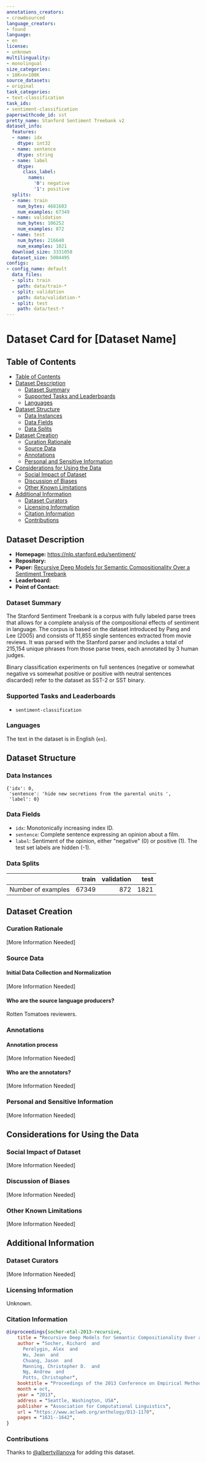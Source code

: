 ```yaml
---
annotations_creators:
- crowdsourced
language_creators:
- found
language:
- en
license:
- unknown
multilinguality:
- monolingual
size_categories:
- 10K<n<100K
source_datasets:
- original
task_categories:
- text-classification
task_ids:
- sentiment-classification
paperswithcode_id: sst
pretty_name: Stanford Sentiment Treebank v2
dataset_info:
  features:
  - name: idx
    dtype: int32
  - name: sentence
    dtype: string
  - name: label
    dtype:
      class_label:
        names:
          '0': negative
          '1': positive
  splits:
  - name: train
    num_bytes: 4681603
    num_examples: 67349
  - name: validation
    num_bytes: 106252
    num_examples: 872
  - name: test
    num_bytes: 216640
    num_examples: 1821
  download_size: 3331058
  dataset_size: 5004495
configs:
- config_name: default
  data_files:
  - split: train
    path: data/train-*
  - split: validation
    path: data/validation-*
  - split: test
    path: data/test-*
---
```


# Dataset Card for [Dataset Name]

## Table of Contents
- [Table of Contents](#table-of-contents)
- [Dataset Description](#dataset-description)
  - [Dataset Summary](#dataset-summary)
  - [Supported Tasks and Leaderboards](#supported-tasks-and-leaderboards)
  - [Languages](#languages)
- [Dataset Structure](#dataset-structure)
  - [Data Instances](#data-instances)
  - [Data Fields](#data-fields)
  - [Data Splits](#data-splits)
- [Dataset Creation](#dataset-creation)
  - [Curation Rationale](#curation-rationale)
  - [Source Data](#source-data)
  - [Annotations](#annotations)
  - [Personal and Sensitive Information](#personal-and-sensitive-information)
- [Considerations for Using the Data](#considerations-for-using-the-data)
  - [Social Impact of Dataset](#social-impact-of-dataset)
  - [Discussion of Biases](#discussion-of-biases)
  - [Other Known Limitations](#other-known-limitations)
- [Additional Information](#additional-information)
  - [Dataset Curators](#dataset-curators)
  - [Licensing Information](#licensing-information)
  - [Citation Information](#citation-information)
  - [Contributions](#contributions)

## Dataset Description

- **Homepage:** https://nlp.stanford.edu/sentiment/
- **Repository:**
- **Paper:** [Recursive Deep Models for Semantic Compositionality Over a Sentiment Treebank](https://www.aclweb.org/anthology/D13-1170/)
- **Leaderboard:**
- **Point of Contact:**

### Dataset Summary

The Stanford Sentiment Treebank is a corpus with fully labeled parse trees that allows for a complete analysis of the
compositional effects of sentiment in language. The corpus is based on the dataset introduced by Pang and Lee (2005)
and consists of 11,855 single sentences extracted from movie reviews. It was parsed with the Stanford parser and
includes a total of 215,154 unique phrases from those parse trees, each annotated by 3 human judges.

Binary classification experiments on full sentences (negative or somewhat negative vs somewhat positive or positive
with neutral sentences discarded) refer to the dataset as SST-2 or SST binary.

### Supported Tasks and Leaderboards

- `sentiment-classification`

### Languages

The text in the dataset is in English (`en`).

## Dataset Structure

### Data Instances

```
{'idx': 0,
 'sentence': 'hide new secretions from the parental units ',
 'label': 0}
```

### Data Fields

- `idx`: Monotonically increasing index ID.
- `sentence`: Complete sentence expressing an opinion about a film.
- `label`: Sentiment of the opinion, either "negative" (0) or positive (1). The test set labels are hidden (-1).

### Data Splits

|                    |    train | validation | test |
|--------------------|---------:|-----------:|-----:|
| Number of examples |    67349 |        872 | 1821 |

## Dataset Creation

### Curation Rationale

[More Information Needed]

### Source Data

#### Initial Data Collection and Normalization

[More Information Needed]

#### Who are the source language producers?

Rotten Tomatoes reviewers.

### Annotations

#### Annotation process

[More Information Needed]

#### Who are the annotators?

[More Information Needed]

### Personal and Sensitive Information

[More Information Needed]

## Considerations for Using the Data

### Social Impact of Dataset

[More Information Needed]

### Discussion of Biases

[More Information Needed]

### Other Known Limitations

[More Information Needed]

## Additional Information

### Dataset Curators

[More Information Needed]

### Licensing Information

Unknown.

### Citation Information

```bibtex
@inproceedings{socher-etal-2013-recursive,
    title = "Recursive Deep Models for Semantic Compositionality Over a Sentiment Treebank",
    author = "Socher, Richard  and
      Perelygin, Alex  and
      Wu, Jean  and
      Chuang, Jason  and
      Manning, Christopher D.  and
      Ng, Andrew  and
      Potts, Christopher",
    booktitle = "Proceedings of the 2013 Conference on Empirical Methods in Natural Language Processing",
    month = oct,
    year = "2013",
    address = "Seattle, Washington, USA",
    publisher = "Association for Computational Linguistics",
    url = "https://www.aclweb.org/anthology/D13-1170",
    pages = "1631--1642",
}
```

### Contributions

Thanks to [@albertvillanova](https://github.com/albertvillanova) for adding this dataset.